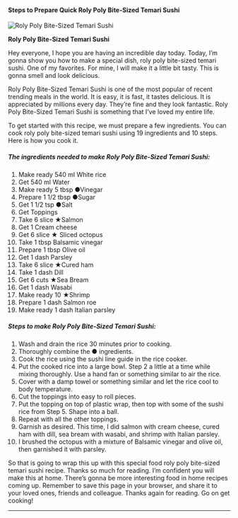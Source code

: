             

#### Steps to Prepare Quick Roly Poly Bite-Sized Temari Sushi

![Roly Poly Bite-Sized Temari Sushi](https://img-global.cpcdn.com/recipes/6103083089133568/751x532cq70/roly-poly-bite-sized-temari-sushi-recipe-main-photo.jpg)

**Roly Poly Bite-Sized Temari Sushi**

Hey everyone, I hope you are having an incredible day today. Today, I’m gonna show you how to make a special dish, roly poly bite-sized temari sushi. One of my favorites. For mine, I will make it a little bit tasty. This is gonna smell and look delicious.

Roly Poly Bite-Sized Temari Sushi is one of the most popular of recent trending meals in the world. It is easy, it is fast, it tastes delicious. It is appreciated by millions every day. They’re fine and they look fantastic. Roly Poly Bite-Sized Temari Sushi is something that I’ve loved my entire life.

To get started with this recipe, we must prepare a few ingredients. You can cook roly poly bite-sized temari sushi using 19 ingredients and 10 steps. Here is how you cook it.

##### The ingredients needed to make Roly Poly Bite-Sized Temari Sushi:

1.  Make ready 540 ml White rice
2.  Get 540 ml Water
3.  Make ready 5 tbsp ●Vinegar
4.  Prepare 1 1/2 tbsp ●Sugar
5.  Get 1 1/2 tsp ●Salt
6.  Get Toppings
7.  Take 6 slice ★Salmon
8.  Get 1 Cream cheese
9.  Get 6 slice ★ Sliced octopus
10.  Take 1 tbsp Balsamic vinegar
11.  Prepare 1 tbsp Olive oil
12.  Get 1 dash Parsley
13.  Take 6 slice ★Cured ham
14.  Take 1 dash Dill
15.  Get 6 cuts ★Sea Bream
16.  Get 1 dash Wasabi
17.  Make ready 10 ★Shrimp
18.  Prepare 1 dash Salmon roe
19.  Make ready 1 dash Italian parsley

##### Steps to make Roly Poly Bite-Sized Temari Sushi:

1.  Wash and drain the rice 30 minutes prior to cooking.
2.  Thoroughly combine the ● ingredients.
3.  Cook the rice using the sushi line guide in the rice cooker.
4.  Put the cooked rice into a large bowl. Step 2 a little at a time while mixing thoroughly. Use a hand fan or something similar to air the rice.
5.  Cover with a damp towel or something similar and let the rice cool to body temperature.
6.  Cut the toppings into easy to roll pieces.
7.  Put the topping on top of plastic wrap, then top with some of the sushi rice from Step 5. Shape into a ball.
8.  Repeat with all the other toppings.
9.  Garnish as desired. This time, I did salmon with cream cheese, cured ham with dill, sea bream with wasabi, and shrimp with Italian parsley.
10.  I brushed the octopus with a mixture of Balsamic vinegar and olive oil, then garnished it with parsley.

So that is going to wrap this up with this special food roly poly bite-sized temari sushi recipe. Thanks so much for reading. I’m confident you will make this at home. There’s gonna be more interesting food in home recipes coming up. Remember to save this page in your browser, and share it to your loved ones, friends and colleague. Thanks again for reading. Go on get cooking!

* * *